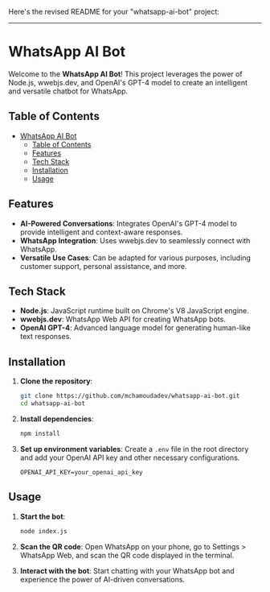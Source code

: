 Here's the revised README for your "whatsapp-ai-bot" project:

---

# WhatsApp AI Bot

Welcome to the **WhatsApp AI Bot**! This project leverages the power of Node.js, wwebjs.dev, and OpenAI's GPT-4 model to create an intelligent and versatile chatbot for WhatsApp.

## Table of Contents

- [WhatsApp AI Bot](#whatsapp-ai-bot)
  - [Table of Contents](#table-of-contents)
  - [Features](#features)
  - [Tech Stack](#tech-stack)
  - [Installation](#installation)
  - [Usage](#usage)

## Features

- **AI-Powered Conversations**: Integrates OpenAI's GPT-4 model to provide intelligent and context-aware responses.
- **WhatsApp Integration**: Uses wwebjs.dev to seamlessly connect with WhatsApp.
- **Versatile Use Cases**: Can be adapted for various purposes, including customer support, personal assistance, and more.

## Tech Stack

- **Node.js**: JavaScript runtime built on Chrome's V8 JavaScript engine.
- **wwebjs.dev**: WhatsApp Web API for creating WhatsApp bots.
- **OpenAI GPT-4**: Advanced language model for generating human-like text responses.

## Installation

1. **Clone the repository**:
   ```bash
   git clone https://github.com/mchamoudadev/whatsapp-ai-bot.git
   cd whatsapp-ai-bot
   ```

2. **Install dependencies**:
   ```bash
   npm install
   ```

3. **Set up environment variables**: Create a `.env` file in the root directory and add your OpenAI API key and other necessary configurations.
   ```env
   OPENAI_API_KEY=your_openai_api_key
   ```

## Usage

1. **Start the bot**:
   ```bash
   node index.js
   ```

2. **Scan the QR code**: Open WhatsApp on your phone, go to Settings > WhatsApp Web, and scan the QR code displayed in the terminal.

3. **Interact with the bot**: Start chatting with your WhatsApp bot and experience the power of AI-driven conversations.




